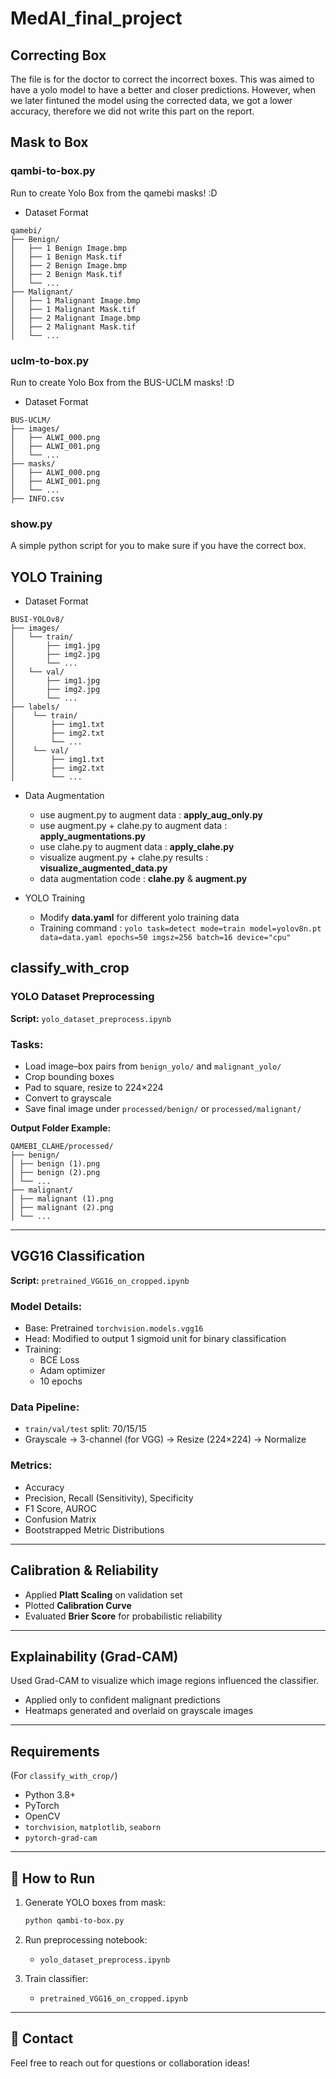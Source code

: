 # MedAI_final_project

## Correcting Box
The file is for the doctor to correct the incorrect boxes.
This was aimed to have a yolo model to have a better and closer predictions. However, when we later fintuned the model using the corrected data, we got a lower accuracy, therefore we did not write this part on the report.

## Mask to Box
### qambi-to-box.py
Run to create Yolo Box from the qamebi masks! :D
* Dataset Format
```
qamebi/
├── Benign/
│   ├── 1 Benign Image.bmp
│   ├── 1 Benign Mask.tif
│   ├── 2 Benign Image.bmp
│   ├── 2 Benign Mask.tif
│   └── ...
├── Malignant/
│   ├── 1 Malignant Image.bmp
│   ├── 1 Malignant Mask.tif
│   ├── 2 Malignant Image.bmp
│   ├── 2 Malignant Mask.tif
│   └── ...
```

### uclm-to-box.py
Run to create Yolo Box from the BUS-UCLM masks! :D
* Dataset Format
```
BUS-UCLM/
├── images/
│   ├── ALWI_000.png
│   ├── ALWI_001.png
│   └── ...
├── masks/
│   ├── ALWI_000.png
│   ├── ALWI_001.png
│   └── ...
├── INFO.csv
```

### show.py
A simple python script for you to make sure if you have the correct box.

## YOLO Training
* Dataset Format
```
BUSI-YOLOv8/
├── images/
│   └── train/
│       ├── img1.jpg
│       ├── img2.jpg
│       └── ...
│   └── val/
│       ├── img1.jpg
│       ├── img2.jpg
│       └── ...
├── labels/
│    └── train/
│        ├── img1.txt
│        ├── img2.txt
│        └── ...
│    └── val/
│        ├── img1.txt
│        ├── img2.txt
│        └── ...
```

* Data Augmentation
  - use augment.py to augment data : **apply_aug_only.py** 
  - use augment.py +  clahe.py to augment data  : **apply_augmentations.py**
  - use clahe.py to augment data : **apply_clahe.py** 
  - visualize augment.py + clahe.py results : **visualize_augmented_data.py**
  - data augmentation code : **clahe.py** & **augment.py**
 
* YOLO Training
  - Modify **data.yaml** for different yolo training data
  - Training command : 
    ```yolo task=detect mode=train model=yolov8n.pt data=data.yaml epochs=50 imgsz=256 batch=16 device="cpu"```

## classify_with_crop
### YOLO Dataset Preprocessing

**Script:** `yolo_dataset_preprocess.ipynb`

### Tasks:
- Load image–box pairs from `benign_yolo/` and `malignant_yolo/`
- Crop bounding boxes
- Pad to square, resize to 224×224
- Convert to grayscale
- Save final image under `processed/benign/` or `processed/malignant/`

**Output Folder Example:**
```
QAMEBI_CLAHE/processed/
├── benign/
│ ├── benign (1).png
│ ├── benign (2).png
│ └── ...
├── malignant/
│ ├── malignant (1).png
│ ├── malignant (2).png
│ └── ...
```
---

## VGG16 Classification

**Script:** `pretrained_VGG16_on_cropped.ipynb`

### Model Details:
- Base: Pretrained `torchvision.models.vgg16`
- Head: Modified to output 1 sigmoid unit for binary classification
- Training: 
  - BCE Loss
  - Adam optimizer
  - 10 epochs

### Data Pipeline:
- `train/val/test` split: 70/15/15
- Grayscale → 3-channel (for VGG) → Resize (224×224) → Normalize

### Metrics:
- Accuracy
- Precision, Recall (Sensitivity), Specificity
- F1 Score, AUROC
- Confusion Matrix
- Bootstrapped Metric Distributions

---

## Calibration & Reliability

- Applied **Platt Scaling** on validation set
- Plotted **Calibration Curve**
- Evaluated **Brier Score** for probabilistic reliability

---

## Explainability (Grad-CAM)

Used Grad-CAM to visualize which image regions influenced the classifier.

- Applied only to confident malignant predictions
- Heatmaps generated and overlaid on grayscale images

---

## Requirements

(For `classify_with_crop/`)
- Python 3.8+
- PyTorch
- OpenCV
- `torchvision`, `matplotlib`, `seaborn`
- `pytorch-grad-cam`

---

## 📌 How to Run

1. Generate YOLO boxes from mask:
    ```bash
    python qambi-to-box.py
    ```

2. Run preprocessing notebook:
    - `yolo_dataset_preprocess.ipynb`

3. Train classifier:
    - `pretrained_VGG16_on_cropped.ipynb`

---

## 📧 Contact

Feel free to reach out for questions or collaboration ideas!
